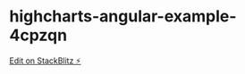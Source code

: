 # highcharts-angular-example-4cpzqn

[Edit on StackBlitz ⚡️](https://stackblitz.com/edit/highcharts-angular-example-4cpzqn)